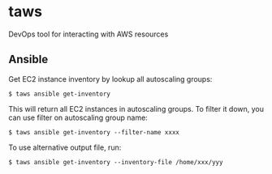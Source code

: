 # taws
DevOps tool for interacting with AWS resources

Ansible
-------
Get EC2 instance inventory by lookup all autoscaling groups: 

    $ taws ansible get-inventory

This will return all EC2 instances in autoscaling groups. To filter it down, you can use filter on autoscaling group name:

    $ taws ansible get-inventory --filter-name xxxx

To use alternative output file, run:

    $ taws ansible get-inventory --inventory-file /home/xxx/yyy
